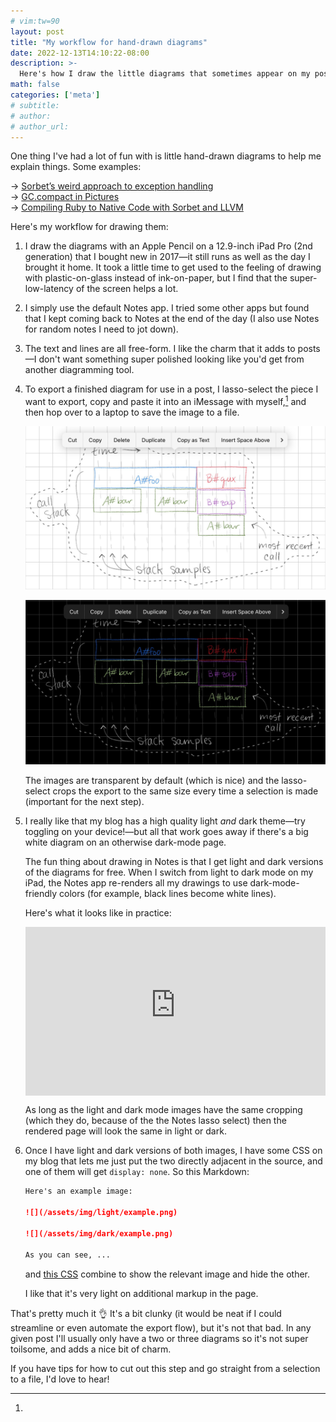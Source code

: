 ```yaml
---
# vim:tw=90
layout: post
title: "My workflow for hand-drawn diagrams"
date: 2022-12-13T14:10:22-08:00
description: >-
  Here's how I draw the little diagrams that sometimes appear on my posts.
math: false
categories: ['meta']
# subtitle:
# author:
# author_url:
---
```


One thing I've had a lot of fun with is little hand-drawn diagrams to help me explain
things. Some examples:

→ [Sorbet’s weird approach to exception handling](https://blog.jez.io/sorbet-rescue-control-flow/)\
→ [GC.compact in Pictures](https://blog.jez.io/gc-compact-in-pictures/)\
→ [Compiling Ruby to Native Code with Sorbet and LLVM](https://sorbet.run/talks/RubyConf2021/#/visualizing-api-latency-1)

Here's my workflow for drawing them:

1.  I draw the diagrams with an Apple Pencil on a 12.9-inch iPad Pro (2nd generation) that
    I bought new in 2017—it still runs as well as the day I brought it home. It took a
    little time to get used to the feeling of drawing with plastic-on-glass instead of
    ink-on-paper, but I find that the super-low-latency of the screen helps a lot.

1.  I simply use the default Notes app. I tried some other apps but found that I kept
    coming back to Notes at the end of the day (I also use Notes for random notes I need
    to jot down).

1.  The text and lines are all free-form. I like the charm that it adds to posts—I don't
    want something super polished looking like you'd get from another diagramming tool.

1.  To export a finished diagram for use in a post, I lasso-select the piece I want to
    export, copy and paste it into an iMessage with myself,[^save] and then hop over to a
    laptop to save the image to a file.

    ![A screenshot of the Notes app](/assets/img/light/hand-drawn-lasso.png)

    ![A screenshot of the Notes app](/assets/img/dark/hand-drawn-lasso.png)

    The images are transparent by default (which is nice) and the lasso-select crops the
    export to the same size every time a selection is made (important for the next step).

1.  I really like that my blog has a high quality light *and* dark theme—try toggling on
    your device!—but all that work goes away if there's a big white diagram on an
    otherwise dark-mode page.

    The fun thing about drawing in Notes is that I get light and dark versions of the
    diagrams for free. When I switch from light to dark mode on my iPad, the Notes app
    re-renders all my drawings to use dark-mode-friendly colors (for example, black lines
    become white lines).

    Here's what it looks like in practice:

    <div style="position:relative; padding-bottom: 56.25%; height: 0; overflow: hidden;">
      <iframe
        style="position: absolute; top: 0; left: 0; width: 100%; height:100%;"
        src="https://www.youtube-nocookie.com/embed/CJ1tHoDdlWE"
        title="YouTube video player"
        frameborder="0" allow="accelerometer; autoplay; clipboard-write; encrypted-media; gyroscope; picture-in-picture"
        allowfullscreen>
      </iframe>
    </div>

    As long as the light and dark mode images have the same cropping (which they do,
    because of the the Notes lasso select) then the rendered page will look the same in
    light or dark.

1.  Once I have light and dark versions of both images, I have some CSS on my blog that
    lets me just put the two directly adjacent in the source, and one of them will get
    `display: none`. So this Markdown:

    ```markdown
    Here's an example image:

    ![](/assets/img/light/example.png)

    ![](/assets/img/dark/example.png)

    As you can see, ...
    ```

    and [this CSS] combine to show the relevant image and hide the other.

    I like that it's very light on additional markup in the page.

[this CSS]: https://github.com/jez/blog/blob/a5ccacacc0b38cfad79d6f08067dd09ba5ee8c7a/assets/css/extra.css#L1-L17

That's pretty much it 👌 It's a bit clunky (it would be neat if I could streamline or even
automate the export flow), but it's not that bad. In any given post I'll usually only have
a two or three diagrams so it's not super toilsome, and adds a nice bit of charm.

[^save]:
  If you have tips for how to cut out this step and go straight from a selection to a
  file, I'd love to hear!
